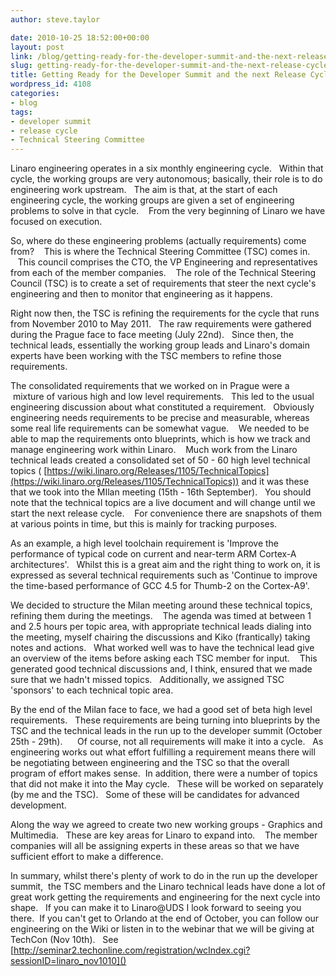 ```yaml
---
author: steve.taylor

date: 2010-10-25 18:52:00+00:00
layout: post
link: /blog/getting-ready-for-the-developer-summit-and-the-next-release-cycle/
slug: getting-ready-for-the-developer-summit-and-the-next-release-cycle
title: Getting Ready for the Developer Summit and the next Release Cycle
wordpress_id: 4108
categories:
- blog
tags:
- developer summit
- release cycle
- Technical Steering Committee
---
```


Linaro engineering operates in a six monthly engineering cycle.   Within that cycle, the working groups are very autonomous; basically, their role is to do engineering work upstream.   The aim is that, at the start of each engineering cycle, the working groups are given a set of engineering problems to solve in that cycle.    From the very beginning of Linaro we have focused on execution.

So, where do these engineering problems (actually requirements) come from?    This is where the Technical Steering Committee (TSC) comes in.    This council comprises the CTO, the VP Engineering and representatives from each of the member companies.    The role of the Technical Steering Council (TSC) is to create a set of requirements that steer the next cycle's engineering and then to monitor that engineering as it happens.

Right now then, the TSC is refining the requirements for the cycle that runs from November 2010 to May 2011.   The raw requirements were gathered during the Prague face to face meeting (July 22nd).   Since then, the technical leads, essentially the working group leads and Linaro's domain experts have been working with the TSC members to refine those requirements.

<!-- more -->

The consolidated requirements that we worked on in Prague were a  mixture of various high and low level requirements.   This led to the usual engineering discussion about what constituted a requirement.   Obviously engineering needs requirements to be precise and measurable, whereas some real life requirements can be somewhat vague.    We needed to be able to map the requirements onto blueprints, which is how we track and manage engineering work within Linaro.    Much work from the Linaro technical leads created a consolidated set of 50 - 60 high level technical topics ( [https://wiki.linaro.org/Releases/1105/TechnicalTopics](https://wiki.linaro.org/Releases/1105/TechnicalTopics)) and it was these that we took into the MIlan meeting (15th - 16th September).   You should note that the technical topics are a live document and will change until we start the next release cycle.    For convenience there are snapshots of them at various points in time, but this is mainly for tracking purposes.

As an example, a high level toolchain requirement is 'Improve the performance of typical code on current and near-term ARM Cortex-A architectures'.   Whilst this is a great aim and the right thing to work on, it is expressed as several technical requirements such as 'Continue to improve the time-based performance of GCC 4.5 for Thumb-2 on the Cortex-A9'.

We decided to structure the Milan meeting around these technical topics, refining them during the meetings.    The agenda was timed at between 1 and 2.5 hours per topic area, with appropriate technical leads dialing into the meeting, myself chairing the discussions and Kiko (frantically) taking notes and actions.   What worked well was to have the technical lead give an overview of the items before asking each TSC member for input.    This generated good technical discussions and, I think, ensured that we made sure that we hadn't missed topics.   Additionally, we assigned TSC 'sponsors' to each technical topic area.

By the end of the Milan face to face, we had a good set of beta high level requirements.   These requirements are being turning into blueprints by the TSC and the technical leads in the run up to the developer summit (October 25th - 29th).      Of course, not all requirements will make it into a cycle.   As engineering works out what effort fulfilling a requirement means there will be negotiating between engineering and the TSC so that the overall program of effort makes sense.  In addition, there were a number of topics that did not make it into the May cycle.   These will be worked on separately (by me and the TSC).   Some of these will be candidates for advanced development.

Along the way we agreed to create two new working groups - Graphics and Multimedia.   These are key areas for Linaro to expand into.    The member companies will all be assigning experts in these areas so that we have sufficient effort to make a difference.

In summary, whilst there's plenty of work to do in the run up the developer summit,  the TSC members and the Linaro technical leads have done a lot of great work getting the requirements and engineering for the next cycle into shape.   If you can make it to Linaro@UDS I look forward to seeing you there.  If you can't get to Orlando at the end of October, you can follow our engineering on the Wiki or listen in to the webinar that we will be giving at TechCon (Nov 10th).   See
[http://seminar2.techonline.com/registration/wcIndex.cgi?sessionID=linaro_nov1010]()

